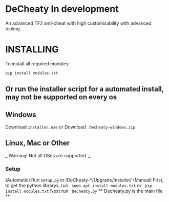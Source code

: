 # DeCheaty In development
An advanced TF2 anti-cheat with high customisability with advanced tooling.
# INSTALLING
To install all required modules:
```txt
pip install modules.txt
```
Or run the installer script for a automated install, may not be supported on every os
---
## Windows
Download ``installer.exe``
or Download `` Decheaty-windows.zip``
## Linux, Mac or Other
_ Warning! Not all OSes are supported. _
### Setup
(Automatic)
Run ``setup.py`` in /DeCheaty-*/Upgrade/installer/
(Manual)
First, to get the python librarys, run
``` sudo apt install modules.txt```
or
``` pip install modules.txt```
Next run `` DeCheaty.py``
** Decheaty.py is the main file **
